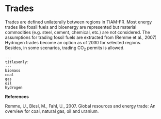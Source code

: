 # Trades

Trades are defined unilaterally between regions in TIAM-FR. Most energy trades like fossil fuels and bioenergy are represented but material commodities (e.g. steel, cement, chemical, etc.) are not considered. The assumptions for trading fossil fuels are extracted from (Remme et al., 2007) Hydrogen trades become an option as of 2030 for selected regions. Besides, in some scenarios, trading CO<sub>2</sub> permits is allowed.

```{toctree}
---
titlesonly:
---
biomass
coal
gas
oil
hydrogen
```

**References**

Remme, U., Blesl, M., Fahl, U., 2007. Global resources and energy trade: An overview for coal, natural gas, oil and uranium.
